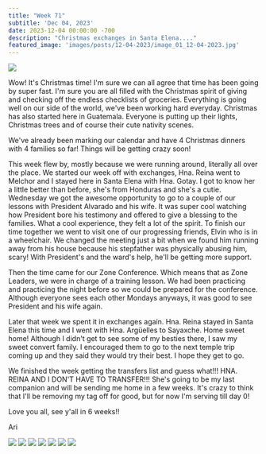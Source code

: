 ```yaml
---
title: "Week 71"
subtitle: 'Dec 04, 2023'
date: 2023-12-04 00:00:00 -700
description: "Christmas exchanges in Santa Elena...."
featured_image: 'images/posts/12-04-2023/image_01_12-04-2023.jpg'
---
```

![](/images/posts/12-04-2023/image_01_12-04-2023.jpg)

Wow!  It's Christmas time!  I'm sure we can all agree that time has been going by super fast.  I'm sure you are all filled with the Christmas spirit of giving and checking off the endless checklists of groceries.  Everything is going well on our side of the world, we've been working hard everyday.  Christmas has also started here in Guatemala. Everyone is putting up their lights, Christmas trees and of course their cute nativity scenes.

We've already been marking our calendar and have 4 Christmas dinners with 4 families so far!  Things will be getting crazy soon!

This week flew by, mostly because we were running around, literally all over the place.  We started our week off with exchanges, Hna. Reina went to Melchor and I stayed here in Santa Elena with Hna. Gotay.  I got to know her a little better than before, she's from Honduras and she's a cutie.  Wednesday we got the awesome opportunity to go to a couple of our lessons with President Alvarado and his wife.  It was super cool watching how President bore his testimony and offered to give a blessing to the families.  What a cool experience, they felt a lot of the spirit.  To finish our time together we went to visit one of our progressing friends, Elvin who is in a wheelchair.  We changed the meeting just a bit when we found him running away from his house because his stepfather was physically abusing him, scary!  With President's and the ward's help, he'll be getting more support.

Then the time came for our Zone Conference.  Which means that as Zone Leaders, we were in charge of a training lesson.  We had been practicing and practicing the night before so we could be prepared for the conference.  Although everyone sees each other Mondays anyways, it was good to see President and his wife again.

Later that week we spent it in exchanges again.  Hna. Reina stayed in Santa Elena this time and I went with Hna. Argüelles to Sayaxche.  Home sweet home!  Although I didn't get to see some of my besties there, I saw my sweet convert family.  I encouraged them to go to the next temple trip coming up and they said they would try their best.  I hope they get to go.

We finished the week getting the transfers list and guess what!!!  HNA. REINA AND I DON'T HAVE TO TRANSFER!!!  She's going to be my last companion and will be sending me home in a few weeks.  It's crazy to think that I'll be removing my tag off for good, but for now I'm serving till day 0!

Love you all, see y'all in 6 weeks!!  

Ari

<div class="gallery" data-columns="2">
    <img src="/images/posts/12-04-2023/image_01_12-04-2023.jpg">
    <img src="/images/posts/12-04-2023/image_02_12-04-2023.jpg">
    <img src="/images/posts/12-04-2023/image_03_12-04-2023.jpg">
    <img src="/images/posts/12-04-2023/image_04_12-04-2023.jpg">
    <img src="/images/posts/12-04-2023/image_05_12-04-2023.jpg">
    <img src="/images/posts/12-04-2023/image_06_12-04-2023.jpg">
    <img src="/images/posts/12-04-2023/image_07_12-04-2023.jpg">
</div>